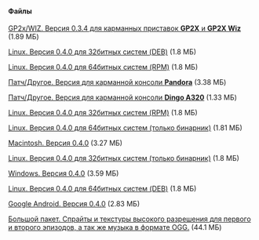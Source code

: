 #### Файлы
[GP2x/WIZ. Версия 0.3.4 для карманных приставок **GP2X** и **GP2X Wiz**](/files/commander_keen_for_wiz.zip) (1.89 МБ)

[Linux. Версия 0.4.0 для 32битных систем (DEB)](/files/CGenius-0.4.0-Beta2-i386.deb) (1.8 МБ)

[Linux. Версия 0.4.0 для 64битных систем (RPM)](/files/CGenius-0.4.0-Beta2-amd64.rpm) (1.8 МБ)

[Патч/Другое. Версия для карманной консоли **Pandora**](/files/CGenius_pandora.pnd) (3.38 МБ)

[Патч/Другое. Версия для карманной консоли **Dingo A320**](/files/cgenius-dingoo-r2.tar.bz2) (1.33 МБ)

[Linux. Версия 0.4.0 для 32битных систем (RPM)](/files/CGenius-0.4.0-Beta2-i386.rpm) (1.8 МБ)

[Linux. Версия 0.4.0 для 64битных систем (только бинарник)](/files/CGenius-0.4.0-Beta2-amd64.tar) (1.81 МБ)

[Macintosh. Версия 0.4.0](/files/CGenius-0.4.0-Beta2-Mac.dmg) (3.27 МБ)

[Linux. Версия 0.4.0 для 32битных систем (только бинарник)](/files/CGenius-0.4.0-Beta2-i386.tar) (1.8 МБ)

[Windows. Версия 0.4.0](/files/CGenius-0.4.0-Beta2-WIN32.exe) (3.59 МБ)

[Linux. Версия 0.4.0 для 64битных систем (DEB)](/files/CGenius-0.4.0-Beta2-amd64.deb) (1.8 МБ)

[Google Android. Версия 0.4.0](/files/CGenius-0.4.0-Beta2-android.apk) (2.83 МБ)

[Большой пакет. Спрайты и текстуры высокого разрешения для первого и второго эпизодов, а так же музыка в формате OGG.](/files/hqpv18.zip) (44.1 МБ)

